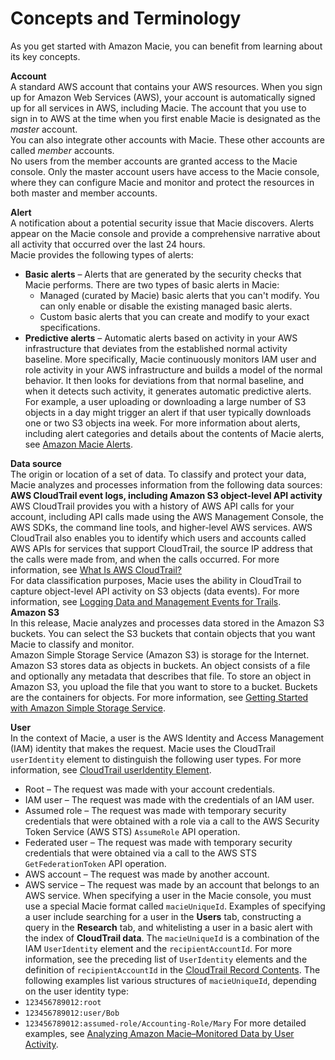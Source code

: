 # Concepts and Terminology<a name="macie-concepts"></a>

As you get started with Amazon Macie, you can benefit from learning about its key concepts\. 

**Account**  
A standard AWS account that contains your AWS resources\. When you sign up for Amazon Web Services \(AWS\), your account is automatically signed up for all services in AWS, including Macie\. The account that you use to sign in to AWS at the time when you first enable Macie is designated as the *master* account\.  
You can also integrate other accounts with Macie\. These other accounts are called *member* accounts\.   
No users from the member accounts are granted access to the Macie console\. Only the master account users have access to the Macie console, where they can configure Macie and monitor and protect the resources in both master and member accounts\. 

**Alert**  
A notification about a potential security issue that Macie discovers\. Alerts appear on the Macie console and provide a comprehensive narrative about all activity that occurred over the last 24 hours\.  
Macie provides the following types of alerts:  
+ **Basic alerts** – Alerts that are generated by the security checks that Macie performs\. There are two types of basic alerts in Macie:
  + Managed \(curated by Macie\) basic alerts that you can't modify\. You can only enable or disable the existing managed basic alerts\. 
  + Custom basic alerts that you can create and modify to your exact specifications\.
+ **Predictive alerts** – Automatic alerts based on activity in your AWS infrastructure that deviates from the established normal activity baseline\. More specifically, Macie continuously monitors IAM user and role activity in your AWS infrastructure and builds a model of the normal behavior\. It then looks for deviations from that normal baseline, and when it detects such activity, it generates automatic predictive alerts\. For example, a user uploading or downloading a large number of S3 objects in a day might trigger an alert if that user typically downloads one or two S3 objects ina week\. 
For more information about alerts, including alert categories and details about the contents of Macie alerts, see [Amazon Macie Alerts](macie-alerts.md)\. 

**Data source**  
The origin or location of a set of data\. To classify and protect your data, Macie analyzes and processes information from the following data sources:     
**AWS CloudTrail event logs, including Amazon S3 object\-level API activity**  
AWS CloudTrail provides you with a history of AWS API calls for your account, including API calls made using the AWS Management Console, the AWS SDKs, the command line tools, and higher\-level AWS services\. AWS CloudTrail also enables you to identify which users and accounts called AWS APIs for services that support CloudTrail, the source IP address that the calls were made from, and when the calls occurred\. For more information, see [What Is AWS CloudTrail?](http://docs.aws.amazon.com/awscloudtrail/latest/userguide/cloudtrail-user-guide.html)  
For data classification purposes, Macie uses the ability in CloudTrail to capture object\-level API activity on S3 objects \(data events\)\. For more information, see [Logging Data and Management Events for Trails](https://docs.aws.amazon.com/awscloudtrail/latest/userguide/logging-management-and-data-events-with-cloudtrail.html#logging-data-events)\.   
**Amazon S3**  
In this release, Macie analyzes and processes data stored in the Amazon S3 buckets\. You can select the S3 buckets that contain objects that you want Macie to classify and monitor\.  
Amazon Simple Storage Service \(Amazon S3\) is storage for the Internet\. Amazon S3 stores data as objects in buckets\. An object consists of a file and optionally any metadata that describes that file\. To store an object in Amazon S3, you upload the file that you want to store to a bucket\. Buckets are the containers for objects\. For more information, see [Getting Started with Amazon Simple Storage Service](http://docs.aws.amazon.com/AmazonS3/latest/gsg/GetStartedWithS3.html)\.

**User**  
In the context of Macie, a user is the AWS Identity and Access Management \(IAM\) identity that makes the request\. Macie uses the CloudTrail `userIdentity` element to distinguish the following user types\. For more information, see [CloudTrail userIdentity Element](http://docs.aws.amazon.com/awscloudtrail/latest/userguide/cloudtrail-event-reference-user-identity.html)\.   
+ Root – The request was made with your account credentials\.
+ IAM user – The request was made with the credentials of an IAM user\. 
+ Assumed role – The request was made with temporary security credentials that were obtained with a role via a call to the AWS Security Token Service \(AWS STS\) `AssumeRole` API operation\. 
+ Federated user – The request was made with temporary security credentials that were obtained via a call to the AWS STS `GetFederationToken` API operation\.
+ AWS account – The request was made by another account\. 
+ AWS service – The request was made by an account that belongs to an AWS service\. 
When specifying a user in the Macie console, you must use a special Macie format called `macieUniqueId`\. Examples of specifying a user include searching for a user in the **Users** tab, constructing a query in the **Research** tab, and whitelisting a user in a basic alert with the index of **CloudTrail data**\. The `macieUniqueId` is a combination of the IAM `UserIdentity` element and the `recipientAccountId`\. For more information, see the preceding list of `UserIdentity` elements and the definition of `recipientAccountId` in the [CloudTrail Record Contents](http://docs.aws.amazon.com/awscloudtrail/latest/userguide/cloudtrail-event-reference-record-contents.html)\. The following examples list various structures of `macieUniqueId`, depending on the user identity type:  
+ `123456789012:root`
+ `123456789012:user/Bob`
+ `123456789012:assumed-role/Accounting-Role/Mary`
For more detailed examples, see [Analyzing Amazon Macie–Monitored Data by User Activity](macie-users.md)\.